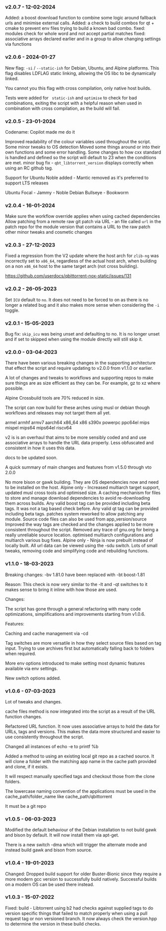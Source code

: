 ### v2.0.7 - 12-02-2024

Added: a boost download function to combine some logic around fallback urls and minimise external calls.
Added: a check to build combos for qt + cmake to prevent env files trying to build a known bad combo.
fixed: modules check for whole word and not accept partial matches
fixed: associative arrays declared earlier and in a group to allow changing settings via functions

### v2.0.6 - 2024-01-27

New flag: `-si` / `--static-ish` for Debian, Ubuntu, and Alpine platforms. This flag disables LDFLAG static linking, allowing the OS libc to be dynamically linked.

You cannot you this flag with cross compilation, only native host builds.

Tests were added for ` static-ish` and `optimise` to check for bad combinations, exiting the script with a helpful reason when used in combination with cross compilation, as the build will fail.

### v2.0.5 - 23-01-2024

Codename: Copilot made me do it

Improved readability of the colour variables used throughout the script.
Some minor tweaks to OS detection
Moved some things around or into their own functions and some error handling.
Some changes to how cxx standard is handled and defined so the script will default to 23 when the conditions are met.
minor bug fix - `qbt_libtorrent_version` displays correctly when using an RC github tag.

Support for Ubuntu Noble added - Mantic removed as it's preferred to support LTS releases

Ubuntu Focal - Jammy - Noble
Debian Bullseye - Bookworm

### v2.0.4 - 16-01-2024

Make sure the workflow override applies when using cached dependencies
Allow patching from a remote raw git patch via URL - an file called `url` in the patch repo for the module version that contains a URL to the raw patch
other minor tweaks and cosmetic changes

### v2.0.3 - 27-12-2023

Fixed a regression from the V2 update where the host arch for `zlib-ng` was incorrectly set to `x86_64`, regardless of the actual host arch, when building on a non `x86_64` host to the same target arch (not cross building).

https://github.com/userdocs/qbittorrent-nox-static/issues/131

### v2.0.2 - 26-05-2023

Set `ICU` default to `no`. It does not need to be forced to on as there is no longer a related bug and it also makes more sense when considering the `-i` toggle.

### v2.0.1 - 15-05-2023

Bug fix: `skip_icu` was being unset and defaulting to no. It is no longer unset and if set to skipped when using the module directly will still skip it.

### v2.0.0 - 03-04-2023

There have been various breaking changes in the supporting architecture that effect the script and require updating to v2.0.0 from v1.1.0 or earlier.

A lot of changes and tweaks to workflows and supporting repos to make sure things are as size efficient as they can be. For example, gz to xz where possible.

Alpine Crossbuild tools are 70% reduced in size.

The script can now build for these arches using musl or debian though workflows and releases may not target them all yet.

armel armhf armv7 aarch64 x86_64 x86 s390x powerpc ppc64el mips mispel mips64 mips64el riscv64

v2 is is an overhaul that aims to be more sensibly coded and and use associative arrays to handle the URL data properly. Less obfuscated and consistent in how it uses this data.

docs to be updated soon.

A quick summary of main changes and features from v1.5.0 through vto 2.0.0

No more bison or gawk building. They are OS dependencies now and need to be installed on the host.
Alpine only - Increased multiarch target support, updated musl cross tools and optimised size.
A caching mechanism for files to store and manage download dependencies to avoid re-downloading them across builds.
Any valid boost tag can be provided including beta tags. It was not a tag based check before.
Any valid qt tag can be provided including beta tags.
patches system reworked to allow patching any module. Source code files can also be used from app_version/source
Improved the way tags are checked and the changes applied to be more consistent throughout the script.
Removed any trace of gnu.org for being a really unreliable source location.
optimised multiarch configurations and multiarch various bug fixes.
Alpine only - Ninja is now prebuilt instead of locally built.
All url data can be viewed using the -sdu switch.
Lots of small tweaks, removing code and simplifying code and rebuilding functions.

### v1.1.0 - 18-03-2023

Breaking changes: -bv 1.81.0 have been replaced with -bt boost-1.81

Reason: This check is now very similar to the -lt and -qt switches to it makes sense to bring it inline with how those are used.

Changes:

The script has gone through a general refactoring with many code optimizations, simplifications and improvements starting from v1.0.6.

Features:

Caching and cache management via -cd

Tag switches are more versatile in how they select source files based on tag input. Trying to use archives first but automatically falling back to folders when required.

More env options introduced to make setting most dynamic features available via env settings.

New switch options added.

### v1.0.6 - 07-03-2023

Lot of tweaks and changes.

cache files method is now integrated into the script as a result of the URL function changes.

Refactored URL function. It now uses associative arrays to hold the data for URLs, tags and versions. This makes the data more structured and easier to use consistently throughout the script.

Changed all instances of echo -e to printf %b

Added a method to using an existing local git repo as a cached source. It will clone a folder with the matching app name in the cache path provided and clone, if it exists.

It will respect manually specified tags and checkout those from the clone folders.

The lowercase naming convention of the applications must be used in the cache_path/folder_name like cache_path/qbittorrent

It must be a git repo

### v1.0.5 - 06-03-2023

Modified the default behaviour of the Debian installation to not build gawk and bison by default. It will now install them via apt-get.

There is a new switch -dma which will trigger the alternate mode and instead build gawk and bison from source.

### v1.0.4 - 19-01-2023

Changed: Dropped build support for older Buster-Bionic since they require a more modern gcc version to successfully build natively. Successful builds on a modern OS can be used there instead.

### v1.0.3 - 15-07-2022

Fixed: build - Libtorrent using b2 had checks against supplied tags to do version specific things that failed to match properly when using a pull request tag or non versioned branch. It now always check the version.hpp to determine the version in these build checks.
